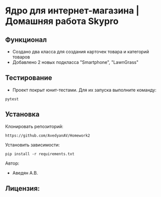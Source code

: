 # Ядро для интернет-магазина | Домашняя работа Skypro
## 


## Функционал
- Создано два класса для создания карточек товара и категорий товаров
- Добавлено 2 новых подкласса "Smartphone", "LawnGrass"


  
## Тестирование
- Проект покрыт юнит-тестами. Для их запуска выполните команду:
```
pytest
```

## Установка
Клонировать репозиторий:
```
https://github.com/AvedyanAV/Homework2
```

Установить зависимости:
```
pip install -r requirements.txt
```


Автор:
- Аведян А.В.


Лицензия:
-